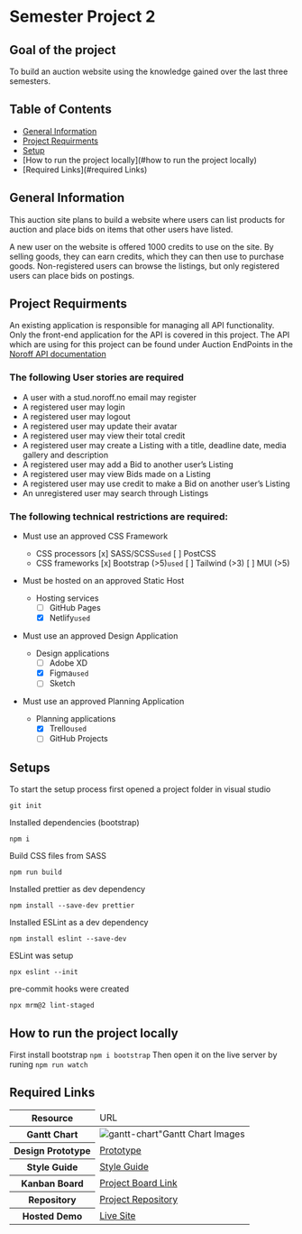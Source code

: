 # Semester Project 2

## Goal of the project

To build an auction website using the knowledge gained over the last three semesters.

## Table of Contents

- [General Information](#general-information)
- [Project Requirments](#project-requirments)
- [Setup](#setup)
- [How to run the project locally](#how to run the project locally)
- [Required Links](#required Links)

## General Information

This auction site plans to build a website where users can list products for auction and place bids on items that other users have listed.

A new user on the website is offered 1000 credits to use on the site. By selling goods, they can earn credits, which they can then use to purchase goods. Non-registered users can browse the listings, but only registered users can place bids on postings.

## Project Requirments

An existing application is responsible for managing all API functionality. Only the front-end application for the API is covered in this project.
The API which are using for this project can be found under Auction EndPoints in the [Noroff API documentation](https://content.noroff.dev/semester-project-2/brief.html#requirements)

### The following User stories are required

- A user with a stud.noroff.no email may register
- A registered user may login
- A registered user may logout
- A registered user may update their avatar
- A registered user may view their total credit
- A registered user may create a Listing with a title, deadline date, media gallery and description
- A registered user may add a Bid to another user’s Listing
- A registered user may view Bids made on a Listing
- A registered user may use credit to make a Bid on another user’s Listing
- An unregistered user may search through Listings

### The following technical restrictions are required:

- Must use an approved CSS Framework

  - CSS processors
    [x] SASS/SCSS`used`
    [ ] PostCSS
  - CSS frameworks
    [x] Bootstrap (>5)`used`
    [ ] Tailwind (>3)
    [ ] MUI (>5)

- Must be hosted on an approved Static Host

  - Hosting services
    - [ ] GitHub Pages
    - [x] Netlify`used`

- Must use an approved Design Application

  - Design applications
    - [ ] Adobe XD
    - [x] Figma`used`
    - [ ] Sketch

- Must use an approved Planning Application
  - Planning applications
    - [x] Trello`used`
    - [ ] GitHub Projects

## Setups

To start the setup process first opened a project folder in visual studio

`git init`

Installed dependencies (bootstrap)

`npm i`

Build CSS files from SASS

`npm run build`

Installed prettier as dev dependency

`npm install --save-dev prettier`

Installed ESLint as a dev dependency

`npm install eslint --save-dev `

ESLint was setup

`npx eslint --init`

pre-commit hooks were created

`npx mrm@2 lint-staged`

## How to run the project locally

First install bootstrap `npm i bootstrap`
Then open it on the live server by runing `npm run watch`

## Required Links

<table>
  <thead>
    <tr>
      <th>Resource</th>
      <td>URL</td>
    </tr>
  </thead>
  <tbody>
    <tr>
      <th>Gantt Chart</th>
      <td><img src="https://i.ibb.co/cb75Z3Z/gantt-chart.png" alt="gantt-chart" >"Gantt Chart Images</a></td>
    </tr>
    <tr>
      <th>Design Prototype</th>
      <td><a href="https://www.figma.com/file/clsxOgVTxVSzJMufZRL0Y1/project-exam-3?t=P5HQwAW1LzIpiqZD-1">Prototype</a> </td>
    </tr>
    <tr>
      <th>Style Guide</th>
      <td><a href="https://www.figma.com/file/r3m4XlfoPzC2i1xzLa98KG/style-tiles?node-id=0%3A1&t=P5HQwAW1LzIpiqZD-1">Style Guide</a></td>
    </tr>
    <tr>
      <th>Kanban Board</th>
      <td><a href="https://trello.com/invite/b/PeUzpPbS/ATTIafa5d4a05de9e10cce4d92bde2b32b76206A3818/kanban-template">Project Board Link</a></td>
    </tr>
    <tr>
      <th>Repository</th>
      <td><a href="https://github.com/sabaFitwi/Project_Exam3.git">Project Repository</a></td>
    </tr>
    <tr>
      <th>Hosted Demo</th>
      <td><a href="">Live Site</a></td>
    </tr>
  </tbody>
</table>
